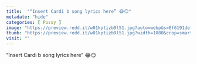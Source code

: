 ```yaml
---
title:  "“Insert Cardi b song lyrics here” 😂😏"
metadate: "hide"
categories: [ Pussy ]
image: "https://preview.redd.it/w01kptizb9l51.jpg?auto=webp&s=8f6191def5c3615cda46f942cdb4c2ed71ad948a"
thumb: "https://preview.redd.it/w01kptizb9l51.jpg?width=1080&crop=smart&auto=webp&s=56920fc4b163eb49bff17b971a2ca67814f0101b"
visit: ""
---
```

“Insert Cardi b song lyrics here” 😂😏
